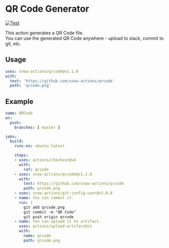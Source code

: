 # QR Code Generator

[![Test](https://github.com/snow-actions/qrcode/actions/workflows/test.yml/badge.svg)](https://github.com/snow-actions/qrcode/actions/workflows/test.yml)

This action generates a QR Code file.  
You can use the generated QR Code anywhere - upload to slack, commit to git, etc.

## Usage

```yaml
uses: snow-actions/qrcode@v1.1.0
with:
  text: 'https://github.com/snow-actions/qrcode'
  path: 'qrcode.png'
```

## Example

```yaml
name: QRCode
on:
  push:
    branches: [ master ]

jobs:
  build:
    runs-on: ubuntu-latest

    steps:
    - uses: actions/checkout@v4
      with:
        ref: qrcode
    - uses: snow-actions/qrcode@v1.1.0
      with:
        text: https://github.com/snow-actions/qrcode
        path: qrcode.png
    - uses: snow-actions/git-config-user@v1.0.0
    - name: You can commit it.
      run: |
        git add qrcode.png
        git commit -m "QR Code"
        git push origin qrcode
    - name: You can upload it to artifact.
      uses: actions/upload-artifact@v1
      with:
        name: qrcode
        path: qrcode.png
```
